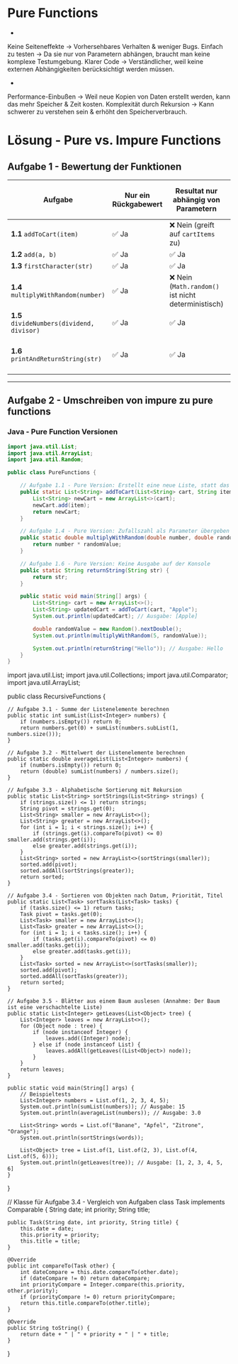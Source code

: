 # Pure Functions

+
Keine Seiteneffekte → Vorhersehbares Verhalten & weniger Bugs.
Einfach zu testen → Da sie nur von Parametern abhängen, braucht man keine komplexe Testumgebung.
Klarer Code → Verständlicher, weil keine externen Abhängigkeiten berücksichtigt werden müssen.

-
Performance-Einbußen → Weil neue Kopien von Daten erstellt werden, kann das mehr Speicher & Zeit kosten.
Komplexität durch Rekursion → Kann schwerer zu verstehen sein & erhöht den Speicherverbrauch.

# Lösung - Pure vs. Impure Functions

## Aufgabe 1 - Bewertung der Funktionen  

| **Aufgabe** | **Nur ein Rückgabewert** | **Resultat nur abhängig von Parametern** | **Verändert keine existierenden Werte** | **pure oder impure** |
|------------|--------------------------|------------------------------------------|-----------------------------------------|----------------------|
| **1.1** `addToCart(item)` | ✅ Ja | ❌ Nein (greift auf `cartItems` zu) | ❌ Nein (verändert `cartItems`) | **impure** |
| **1.2** `add(a, b)` | ✅ Ja | ✅ Ja | ✅ Ja | **pure** |
| **1.3** `firstCharacter(str)` | ✅ Ja | ✅ Ja | ✅ Ja | **pure** |
| **1.4** `multiplyWithRandom(number)` | ✅ Ja | ❌ Nein (`Math.random()` ist nicht deterministisch) | ✅ Ja | **impure** |
| **1.5** `divideNumbers(dividend, divisor)` | ✅ Ja | ✅ Ja | ✅ Ja | **pure** |
| **1.6** `printAndReturnString(str)` | ✅ Ja | ✅ Ja | ❌ Nein (`console.log()` erzeugt Seiteneffekte) | **impure** |

---

## Aufgabe 2 - Umschreiben von impure zu pure functions  

### Java - Pure Function Versionen  

```java
import java.util.List;
import java.util.ArrayList;
import java.util.Random;

public class PureFunctions {

    // Aufgabe 1.1 - Pure Version: Erstellt eine neue Liste, statt das Original zu verändern
    public static List<String> addToCart(List<String> cart, String item) {
        List<String> newCart = new ArrayList<>(cart);
        newCart.add(item);
        return newCart;
    }

    // Aufgabe 1.4 - Pure Version: Zufallszahl als Parameter übergeben
    public static double multiplyWithRandom(double number, double randomValue) {
        return number * randomValue;
    }

    // Aufgabe 1.6 - Pure Version: Keine Ausgabe auf der Konsole
    public static String returnString(String str) {
        return str;
    }

    public static void main(String[] args) {
        List<String> cart = new ArrayList<>();
        List<String> updatedCart = addToCart(cart, "Apple");
        System.out.println(updatedCart); // Ausgabe: [Apple]

        double randomValue = new Random().nextDouble();
        System.out.println(multiplyWithRandom(5, randomValue));

        System.out.println(returnString("Hello")); // Ausgabe: Hello
    }
}
```

import java.util.List;
import java.util.Collections;
import java.util.Comparator;
import java.util.ArrayList;

public class RecursiveFunctions {

    // Aufgabe 3.1 - Summe der Listenelemente berechnen
    public static int sumList(List<Integer> numbers) {
        if (numbers.isEmpty()) return 0;
        return numbers.get(0) + sumList(numbers.subList(1, numbers.size()));
    }

    // Aufgabe 3.2 - Mittelwert der Listenelemente berechnen
    public static double averageList(List<Integer> numbers) {
        if (numbers.isEmpty()) return 0;
        return (double) sumList(numbers) / numbers.size();
    }

    // Aufgabe 3.3 - Alphabetische Sortierung mit Rekursion
    public static List<String> sortStrings(List<String> strings) {
        if (strings.size() <= 1) return strings;
        String pivot = strings.get(0);
        List<String> smaller = new ArrayList<>();
        List<String> greater = new ArrayList<>();
        for (int i = 1; i < strings.size(); i++) {
            if (strings.get(i).compareTo(pivot) <= 0) smaller.add(strings.get(i));
            else greater.add(strings.get(i));
        }
        List<String> sorted = new ArrayList<>(sortStrings(smaller));
        sorted.add(pivot);
        sorted.addAll(sortStrings(greater));
        return sorted;
    }

    // Aufgabe 3.4 - Sortieren von Objekten nach Datum, Priorität, Titel
    public static List<Task> sortTasks(List<Task> tasks) {
        if (tasks.size() <= 1) return tasks;
        Task pivot = tasks.get(0);
        List<Task> smaller = new ArrayList<>();
        List<Task> greater = new ArrayList<>();
        for (int i = 1; i < tasks.size(); i++) {
            if (tasks.get(i).compareTo(pivot) <= 0) smaller.add(tasks.get(i));
            else greater.add(tasks.get(i));
        }
        List<Task> sorted = new ArrayList<>(sortTasks(smaller));
        sorted.add(pivot);
        sorted.addAll(sortTasks(greater));
        return sorted;
    }

    // Aufgabe 3.5 - Blätter aus einem Baum auslesen (Annahme: Der Baum ist eine verschachtelte Liste)
    public static List<Integer> getLeaves(List<Object> tree) {
        List<Integer> leaves = new ArrayList<>();
        for (Object node : tree) {
            if (node instanceof Integer) {
                leaves.add((Integer) node);
            } else if (node instanceof List) {
                leaves.addAll(getLeaves((List<Object>) node));
            }
        }
        return leaves;
    }

    public static void main(String[] args) {
        // Beispieltests
        List<Integer> numbers = List.of(1, 2, 3, 4, 5);
        System.out.println(sumList(numbers)); // Ausgabe: 15
        System.out.println(averageList(numbers)); // Ausgabe: 3.0

        List<String> words = List.of("Banane", "Apfel", "Zitrone", "Orange");
        System.out.println(sortStrings(words));

        List<Object> tree = List.of(1, List.of(2, 3), List.of(4, List.of(5, 6)));
        System.out.println(getLeaves(tree)); // Ausgabe: [1, 2, 3, 4, 5, 6]
    }
}

// Klasse für Aufgabe 3.4 - Vergleich von Aufgaben
class Task implements Comparable<Task> {
    String date;
    int priority;
    String title;

    public Task(String date, int priority, String title) {
        this.date = date;
        this.priority = priority;
        this.title = title;
    }

    @Override
    public int compareTo(Task other) {
        int dateCompare = this.date.compareTo(other.date);
        if (dateCompare != 0) return dateCompare;
        int priorityCompare = Integer.compare(this.priority, other.priority);
        if (priorityCompare != 0) return priorityCompare;
        return this.title.compareTo(other.title);
    }

    @Override
    public String toString() {
        return date + " | " + priority + " | " + title;
    }
}
